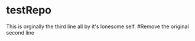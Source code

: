 # testRepo
This is orginally the third line all by it's lonesome self.
#Remove the original second line
